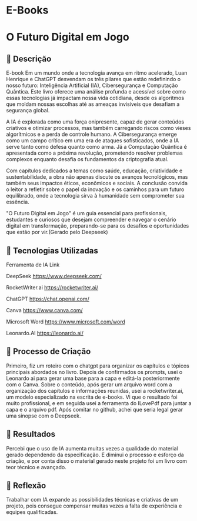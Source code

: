 # E-Books
# O Futuro Digital em Jogo

## 📒 Descrição
E-book
Em um mundo onde a tecnologia avança em ritmo acelerado, Luan Henrique e ChatGPT desvendam os três pilares que estão redefinindo o nosso futuro: Inteligência Artificial (IA), Cibersegurança e Computação Quântica. Este livro oferece uma análise profunda e acessível sobre como essas tecnologias
já impactam nossa vida cotidiana, desde os algoritmos que moldam nossas escolhas até as ameaças invisíveis que desafiam a segurança global.

A IA é explorada como uma força onipresente, capaz de gerar conteúdos criativos e otimizar processos, mas também carregando riscos como vieses algorítmicos e a perda de controle humano.
A Cibersegurança emerge como um campo crítico em uma era de ataques sofisticados, onde a IA serve tanto como defesa quanto como arma. Já a Computação Quântica é apresentada como a próxima revolução,
prometendo resolver problemas complexos enquanto desafia os fundamentos da criptografia atual.

Com capítulos dedicados a temas como saúde, educação, criatividade e sustentabilidade, a obra não apenas discute os avanços tecnológicos, mas também seus impactos éticos, 
econômicos e sociais. A conclusão convida o leitor a refletir sobre o papel da inovação e os caminhos para um futuro equilibrado, onde a tecnologia sirva à humanidade sem comprometer sua essência.

"O Futuro Digital em Jogo" é um guia essencial para profissionais, estudantes e curiosos que desejam compreender e navegar o cenário digital em transformação, preparando-se para os desafios e oportunidades que estão por vir.(Gerado pelo Deepseek)

## 🤖 Tecnologias Utilizadas
Ferramenta de IA	Link

DeepSeek	https://www.deepseek.com/

RocketWriter.ai	https://rocketwriter.ai/

ChatGPT	https://chat.openai.com/

Canva	https://www.canva.com/

Microsoft Word	https://www.microsoft.com/word

Leonardo.AI	https://leonardo.ai/

## 🧐 Processo de Criação
Primeiro, fiz um roteiro com o chatgpt para organizar os capítulos e tópicos principais abordados no livro. Depois de confirmados os prompts, usei o Leonardo ai para gerar uma base para
a capa e editá-la posteriormente com o Canva. Sobre o conteúdo, após gerar um arquivo word com a organização dos capítulos e informações reunidas, usei a rocketwriter.ai, um modelo
especializado na escrita de e-books. Vi que o resultado foi muito profissional, e em seguida usei a ferramenta do ILovePdf para juntar a capa e o arquivo pdf. Após comitar no github, achei que seria legal gerar uma sinopse com o Deepseek.

## 🚀 Resultados
Percebi que o uso de IA aumenta muitas vezes a qualidade do material gerado dependendo da especificação. E diminui o processo e esforço da criação, e por conta disso o material gerado neste
projeto foi um livro com teor técnico e avançado.

## 💭 Reflexão 
Trabalhar com IA expande as possibilidades técnicas e criativas de um projeto, pois consegue compensar muitas vezes a falta de experiência e equipes qualificadas.
